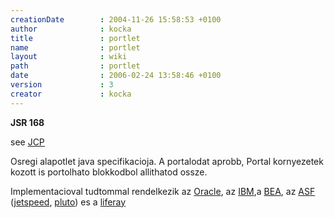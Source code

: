 ```yaml
---
creationDate        : 2004-11-26 15:58:53 +0100 
author              : kocka 
title               : portlet 
name                : portlet 
layout              : wiki 
path                : portlet 
date                : 2006-02-24 13:58:46 +0100 
version             : 3 
creator             : kocka 
---
```

__JSR 168__

see [JCP](jcp.html)

Osregi alapotlet java specifikacioja. A portalodat aprobb, Portal kornyezetek kozott is portolhato blokkodbol allithatod ossze.

Implementacioval tudtommal rendelkezik az [Oracle](Oracle.html), az [IBM](IBM.html),a [BEA](bea.html), az [ASF](ASF.html) ([jetspeed](JetSpeed.html), [pluto](Missing.html)) es a [liferay](liferay.html)
